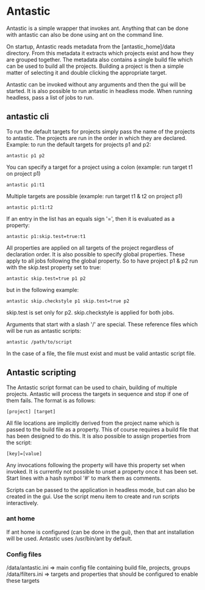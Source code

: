 
# Antastic
Antastic is a simple wrapper that invokes ant.
Anything that can be done with antastic can also be done using ant on the command line.

On startup, Antastic reads metadata from the [antastic_home]/data directory.
From this metadata it extracts which projects exist and how they are grouped together.
The metadata also contains a single build file which can be used to build all the projects.
Building a project is then a simple matter of selecting it and double clicking the appropriate target.

Antastic can be invoked without any arguments and then the gui will be started.
It is also possible to run antastic in headless mode. When running headless, pass a list of jobs to run.




## antastic cli

To run the default targets for projects simply pass the name of the projects to antastic.
The projects are run in the order in which they are declared.
Example: to run the default targets for projects p1 and p2:

`antastic p1 p2`

You can specify a target for a project using a colon (example: run target t1 on project p1)

`antastic p1:t1`

Multiple targets are possible (example: run target t1 & t2 on project p1)

`antastic p1:t1:t2`

If an entry in the list has an equals sign '=', then it is evaluated as a property:

`antastic p1:skip.test=true:t1`

All properties are applied on all targets of the project regardless of declaration order.
It is also possible to specify global properties. 
These apply to all jobs following the global property.
So to have project p1 & p2 run with the skip.test property set to true:

`antastic skip.test=true p1 p2`

but in the following example:

`antastic skip.checkstyle p1 skip.test=true p2`

skip.test is set only for p2. skip.checkstyle is applied for both jobs.

Arguments that start with a slash '/' are special.
These reference files which will be run as antastic scripts:

`antastic /path/to/script`

In the case of a file, the file must exist and must be valid antastic script file.





## Antastic scripting
The Antastic script format can be used to chain, building of multiple projects.
Antastic will process the targets in sequence and stop if one of them fails.
The format is as follows:

`[project] [target]`

All file locations are implicitly derived from the project name which is passed to the build file as a property.
This of course requires a build file that has been designed to do this.
It is also possible to assign properties from the script:

`[key]=[value]`

Any invocations following the property will have this property set when invoked.
It is currently not possible to unset a property once it has been set.
Start lines with a hash symbol '#' to mark them as comments.

Scripts can be passed to the application in headless mode, but can also be created in the gui.
Use the script menu item to create and run scripts interactively.

### ant home
If ant home is configured (can be done in the gui), then that ant installation will be used.
Antastic uses /usr/bin/ant by default.

### Config files
/data/antastic.ini => main config file containing build file, projects, groups
/data/filters.ini  => targets and properties that should be configured to enable these targets

